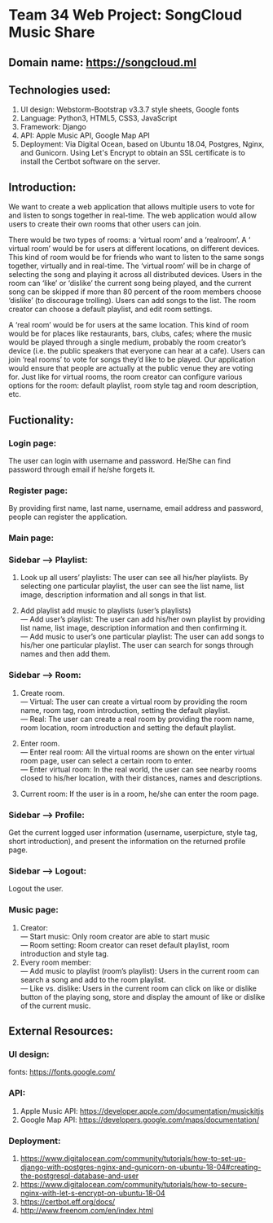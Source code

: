 # Team 34 Web Project: SongCloud Music Share

## Domain name: https://songcloud.ml

## Technologies used: 
1) UI design: Webstorm-Bootstrap v3.3.7 style sheets, Google fonts
2) Language: Python3, HTML5, CSS3, JavaScript
3) Framework: Django
4) API: Apple Music API, Google Map API
5) Deployment: Via Digital Ocean, based on Ubuntu 18.04, Postgres, Nginx, and Gunicorn. Using Let's Encrypt to obtain an SSL certificate is to install the Certbot software on the server.

## Introduction: 
We want to create a web application that allows multiple users to vote for and listen to songs together in real-time. The web application would allow users to create their own rooms that other users can join.

There would be two types of rooms: a ‘​virtual​ room’ and a ‘​real​ room’.
A ‘​virtual​ room’ would be for users at different locations, on different devices. This kind of room would be for friends who want to listen to the same songs together, virtually and in real-time. The ‘virtual room’ will be in charge of selecting the song and playing it across all distributed devices. 
 Users in the room can ‘like’ or ‘dislike’ the current song being played, and the current song can be skipped if more than 80 percent of the room members choose ‘dislike’ (to discourage trolling). Users can add songs to the list. The room creator can choose a default playlist, and edit room settings.
 
 A ‘​real​ room’ would be for users at the same location. This kind of room would be for places like restaurants, bars, clubs, cafes; where the music would be played through a single medium, probably the room creator’s device (i.e. the public speakers that everyone can hear at a cafe). Users can join ​‘real rooms’​ to vote for songs they’d like to be played. Our application would ensure that people are actually at the public venue they are voting for. Just like for ​virtual rooms​, the room creator can configure various options for the room: default playlist, room style tag and room description, etc.

## Fuctionality:
###  Login page:
The user can login with username and password. He/She can find password through email if he/she forgets it.

###  Register page:
By providing first name, last name, username, email address and password, people can register the application.

###  Main page:
###  Sidebar —> Playlist​​:
1) Look up all users’ playlists: The user can see all his/her playlists. By selecting one particular playlist, the user can see the list name, list image, description information and all songs in that list.

2) Add playlist add music to playlists (user’s playlists)   
 — Add user’s playlist: The user can add his/her own playlist by providing list name, list image, description information and then confirming it.   
 — Add music to user’s one particular playlist: The user can add songs to his/her one particular playlist. The user can search for songs through names and then add them.
  
###  Sidebar —> Room:
1) Create room.   
 — Virtual: The user can create a virtual room by providing the room name, room tag, room introduction, setting the default playlist.    
— Real: The user can create a real room by providing the room name, room location, room introduction and setting the default playlist.

2) Enter room.   
 — Enter real room: All the virtual rooms are shown on the enter virtual room page, user can select a certain room to enter.   
 — Enter virtual room: In the real world, the user can see nearby rooms closed to his/her location, with their distances, names and descriptions.

3) Current room: If the user is in a room, he/she can enter the room page.
  
###  Sidebar —> Profile:
Get the current logged user information (username, userpicture, style tag, short introduction), and present the information on the returned profile page.
  
###  Sidebar —> Logout:
Logout the user.
  
###  Music page:
1) Creator:  
 — Start music: Only room creator are able to start music   
 — Room setting: Room creator can reset default playlist, room introduction and style tag.
2) Every room member:   
 — Add music to playlist (room’s playlist): Users in the current room can search a song and add to the room playlist.   
 — Like vs. dislike: Users in the current room can click on like or dislike button of the playing song, store and display the amount of like or dislike of the current music.

## External Resources:
###  UI design: 
fonts: https://fonts.google.com/
###  API:
1) Apple Music API: https://developer.apple.com/documentation/musickitjs
2) Google Map API: https://developers.google.com/maps/documentation/
###  Deployment: 
1) https://www.digitalocean.com/community/tutorials/how-to-set-up-django-with-postgres-nginx-and-gunicorn-on-ubuntu-18-04#creating-the-postgresql-database-and-user
2) https://www.digitalocean.com/community/tutorials/how-to-secure-nginx-with-let-s-encrypt-on-ubuntu-18-04
3) https://certbot.eff.org/docs/
4) http://www.freenom.com/en/index.html